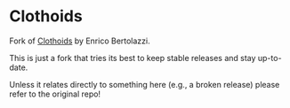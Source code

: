 # Clothoids

Fork of [Clothoids](https://github.com/ebertolazzi/Clothoids) by Enrico Bertolazzi.

This is just a fork that tries its best to keep stable releases and stay up-to-date.

Unless it relates directly to something here (e.g., a broken release) please refer to the original repo!
